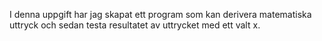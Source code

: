 I denna uppgift har jag skapat ett program som kan derivera matematiska uttryck och sedan testa resultatet av uttrycket med ett valt x.
